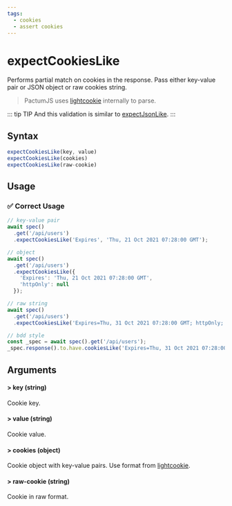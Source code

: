 ```yaml
---
tags:
  - cookies
  - assert cookies
---
```


# expectCookiesLike

Performs partial match on cookies in the response. Pass either key-value pair or JSON object or raw cookies string. 

> PactumJS uses [lightcookie](https://www.npmjs.com/package/lightcookie) internally to parse.

::: tip TIP
And this validation is similar to [expectJsonLike](/api/assertions/expectJsonLike).
:::

## Syntax

```js
expectCookiesLike(key, value)
expectCookiesLike(cookies)
expectCookiesLike(raw-cookie)
```

## Usage

### ✅  Correct Usage

```js 
// key-value pair
await spec()
  .get('/api/users')
  .expectCookiesLike('Expires', 'Thu, 21 Oct 2021 07:28:00 GMT');
```

```js
// object
await spec()
  .get('/api/users')
  .expectCookiesLike({ 
    'Expires': 'Thu, 21 Oct 2021 07:28:00 GMT',
    'httpOnly': null
  });
```

```js
// raw string
await spec()
  .get('/api/users')
  .expectCookiesLike('Expires=Thu, 31 Oct 2021 07:28:00 GMT; httpOnly;');
```

```js
// bdd style
const _spec = await spec().get('/api/users');
_spec.response().to.have.cookiesLike('Expires=Thu, 31 Oct 2021 07:28:00 GMT; httpOnly;');
```

## Arguments

#### > key (string)

Cookie key.

#### > value (string)

Cookie value.

#### > cookies (object)

Cookie object with key-value pairs. Use format from [lightcookie](https://www.npmjs.com/package/lightcookie).

#### > raw-cookie (string)

Cookie in raw format.